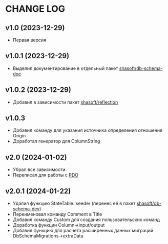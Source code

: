 CHANGE LOG
==========

## v1.0 (2023-12-29)
* Первая версия

## v1.0.1 (2023-12-29) 
* Выделил документирование в отдельный пакет [shasoft/db-schema-doc](https://github.com/shasoft/db-schema-doc)

## v1.0.2 (2023-12-29)
* Добавил в зависимости пакет [shasoft/reflection](https://github.com/shasoft/reflection)

## v1.0.3
* Добавил команду для указания источника определения отношения Origin
* Доработал генератор для ColumnString

## v2.0 (2024-01-02)
* Убрал все зависимости. 
* Переписал для работы с [PDO](https://www.php.net/manual/ru/book.pdo.php)

## v2.0.1 (2024-01-22)
* Удалил функцию StateTable::seeder (перенес её в пакет [shasoft/db-schema-dev](https://github.com/shasoft/db-schema-dev))
* Переименовал команду Comment в Title
* Добавил команду Custom для создания пользовательских команд
* Доработка функции Column->input/output
* Добавил функцию для расчета расширенных данных миграций DbSchemaMigrations->extraData